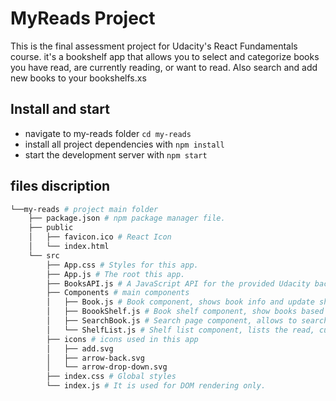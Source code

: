 # MyReads Project
This is the final assessment project for Udacity's React Fundamentals course. it's a bookshelf app that allows you to select and categorize books you have read, are currently reading, or want to read. Also search and add new books to your bookshelfs.xs

## Install and start
- navigate to my-reads folder `cd my-reads`
- install all project dependencies with `npm install`
- start the development server with `npm start`

## files discription
```bash
└──my-reads # project main folder
    ├── package.json # npm package manager file.
    ├── public
    │   ├── favicon.ico # React Icon
    │   └── index.html 
    └── src
        ├── App.css # Styles for this app. 
        ├── App.js # The root this app.
        ├── BooksAPI.js # A JavaScript API for the provided Udacity backend.
        ├── Components # main components
        │   ├── Book.js # Book component, shows book info and update shelf
        │   ├── BoookShelf.js # Book shelf component, show books based on shelf category
        │   ├── SearchBook.js # Search page component, allows to search for books based on book title 
        │   └── ShelfList.js # Shelf list component, lists the read, currently reading, and want to read shelfs
        ├── icons # icons used in this app
        │   ├── add.svg
        │   ├── arrow-back.svg
        │   └── arrow-drop-down.svg
        ├── index.css # Global styles
        └── index.js # It is used for DOM rendering only.
```